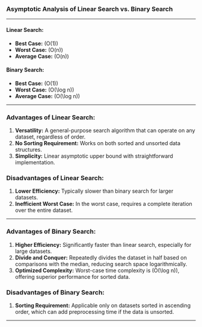 ### Asymptotic Analysis of Linear Search vs. Binary Search

---

#### **Linear Search:**
- **Best Case:** \(O(1)\)
- **Worst Case:** \(O(n)\)
- **Average Case:** \(O(n)\)

#### **Binary Search:**
- **Best Case:** \(O(1)\)
- **Worst Case:** \(O(\log n)\)
- **Average Case:** \(O(\log n)\)

---

### **Advantages of Linear Search:**
1. **Versatility:** A general-purpose search algorithm that can operate on any dataset, regardless of order.
2. **No Sorting Requirement:** Works on both sorted and unsorted data structures.
3. **Simplicity:** Linear asymptotic upper bound with straightforward implementation.

### **Disadvantages of Linear Search:**
1. **Lower Efficiency:** Typically slower than binary search for larger datasets.
2. **Inefficient Worst Case:** In the worst case, requires a complete iteration over the entire dataset.

---

### **Advantages of Binary Search:**
1. **Higher Efficiency:** Significantly faster than linear search, especially for large datasets.
2. **Divide and Conquer:** Repeatedly divides the dataset in half based on comparisons with the median, reducing search space logarithmically.
3. **Optimized Complexity:** Worst-case time complexity is \(O(\log n)\), offering superior performance for sorted data.

### **Disadvantages of Binary Search:**
1. **Sorting Requirement:** Applicable only on datasets sorted in ascending order, which can add preprocessing time if the data is unsorted. 

---